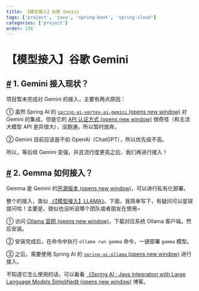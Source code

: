 ```yaml
---
title: 【模型接入】谷歌 Gemini
tags: ['project', 'java', 'spring-boot', 'spring-cloud']
categories: ['project']
order: 156
---
```

# 【模型接入】谷歌 Gemini

## [#](#_1-gemini-接入现状) 1. Gemini 接入现状？

 项目暂未完成对 Gemini 的接入，主要有两点原因：

 ① 虽然 Spring AI 的 [`spring-ai-vertex-ai-gemini`  (opens new window)](https://github.com/spring-projects/spring-ai/tree/main/models/spring-ai-vertex-ai-gemini) 对 Gemini 的集成，但是它的 [API 认证方式  (opens new window)](https://cloud.google.com/docs/authentication/provide-credentials-adc?hl=zh-cn#local-dev) 很奇怪（和主流大模型 API 差异很大），没跑通，所以暂时放弃。

 ② Gemini 目前应该是不如 OpenAI（ChatGPT），所以优先级不高。

 所以，等后续 Gemini 变强，并且流行度更高之后，我们再进行接入！

 ## [#](#_2-gemma-如何接入) 2. Gemma 如何接入？

 Gemma 是 Gemini 的[开源版本  (opens new window)](https://github.com/google-deepmind/gemma)，可以进行私有化部署。

 整个的接入，类似 [《【模型接入】LLAMA》](/ai/llama)。下面，我简单写下，有疑问可以星球提问哈！主要是，貌似也没听说哪个团队或者朋友在使用~

 ① 访问 [Ollama 官网  (opens new window)](https://ollama.ai/download)，下载对应系统 Ollama 客户端，然后安装。

 ② 安装完成后，在命令中执行 `ollama run gemma` 命令，一键部署 `gemma` 模型。

 ③ 之后，需要使用 Spring AI 的 [`spring-ai-ollama`  (opens new window)](https://github.com/spring-projects/spring-ai/tree/main/models/spring-ai-ollama) 进行接入。

 不知道它怎么使用的话，可以看看 [《Spring AI : Java Integration with Large Language Models Simplified》  (opens new window)](https://medium.com/@freeyecheng/spring-ai-java-integration-with-large-language-models-simplified-04873df6a538) 博客。

